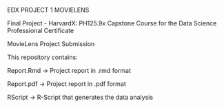 EDX PROJECT 1 MOVIELENS

Final Project - HarvardX: PH125.9x Capstone Course for the Data Science Professional Certificate

MovieLens Project Submission

This repository contains:

Report.Rmd -> Project report in .rmd format

Report.pdf -> Project report in .pdf format

RScript -> R-Script that generates the data analysis
